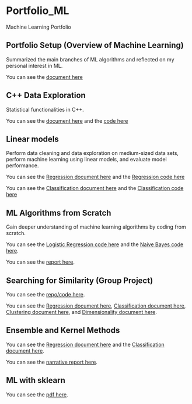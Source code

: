 # Portfolio_ML
Machine Learning Portfolio

## Portfolio Setup (Overview of Machine Learning)
Summarized the main branches of ML algorithms and reflected on my personal interest in ML.

You can see the [document here](Overview_of_ML.pdf)

## C++ Data Exploration
Statistical functionalities in C++.

You can see the [document here](Data_Exploration.docx) and the [code here](data_exploration.cpp)

## Linear models
Perform data cleaning and data exploration on medium-sized data sets, perform machine learning using linear models, and evaluate model performance.

You can see the [Regression document here](Linear_Models/Regression.pdf) and the [Regression code here](Regression.Rmd)

You can see the [Classification document here](Linear_Models/Classification.pdf) and the [Classification code here](Classification.Rmd)

## ML Algorithms from Scratch
Gain deeper understanding of machine learning algorithms by coding from scratch.

You can see the [Logistic Regression code here](logisticRegression.cpp) and the [Naive Bayes code here](naiveBayes.cpp).

You can see the [report here](ML_Algorithms_from_scratch.docx).

## Searching for Similarity (Group Project)

You can see the [repo/code here](https://github.com/zaiquiriw/ml-similarties/tree/main).

You can see the [Regression document here](Regression.pdf), [Classification document here](Classification.pdf), [Clustering document here](Clustering.pdf), and [Dimensionality document here](Dimensionality.pdf).

## Ensemble and Kernel Methods

You can see the [Regression document here](Kernel_Ensemble_Methods/Regression.pdf) and the [Classification document here](Kernel_Ensemble_Methods/Classification.pdf).

You can see the [narrative report here](Kernel_Ensemble_Methods/Kernel_and_Ensemble_Metthods.docx).

## ML with sklearn

You can see the [pdf here](ML_with_sklearn.pdf).
